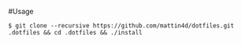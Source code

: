 #Usage

`$ git clone --recursive https://github.com/mattin4d/dotfiles.git .dotfiles && cd .dotfiles && ./install`
